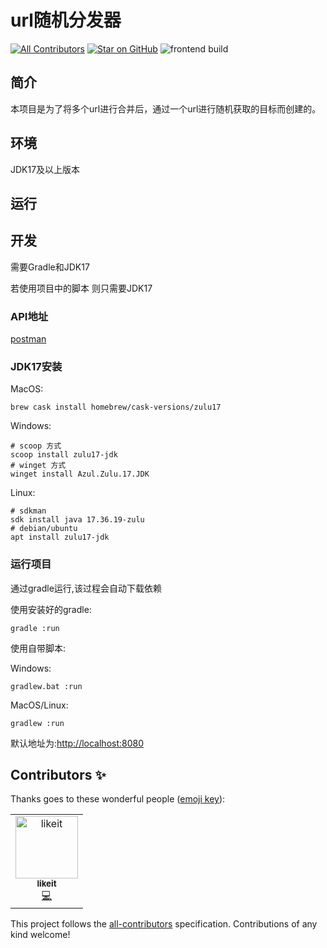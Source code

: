 # url随机分发器

<!-- ALL-CONTRIBUTORS-BADGE:START - Do not remove or modify this section --> 
[![All Contributors](https://img.shields.io/badge/all_contributors-1-orange.svg?style=flat-square)](#contributors-) 
[![Star on GitHub](https://img.shields.io/github/stars/yunkuangao/url-random.svg?style=social)](https://github.com/yunkuangao/url-random/stargazers)
![frontend build](https://github.com/yunkuangao/url-random/actions/workflows/frontend.yml/badge.svg)
<!-- ALL-CONTRIBUTORS-BADGE:END --> 


## 简介

本项目是为了将多个url进行合并后，通过一个url进行随机获取的目标而创建的。

## 环境

JDK17及以上版本

## 运行

## 开发

需要Gradle和JDK17

若使用项目中的脚本 则只需要JDK17

### API地址
[postman](https://documenter.getpostman.com/view/7743596/2s83ziMP4T)

### JDK17安装

MacOS:
```shell
brew cask install homebrew/cask-versions/zulu17
```
Windows:
```Shell
# scoop 方式
scoop install zulu17-jdk
# winget 方式
winget install Azul.Zulu.17.JDK
```

Linux:
```shell
# sdkman
sdk install java 17.36.19-zulu
# debian/ubuntu 
apt install zulu17-jdk
```

### 运行项目

通过gradle运行,该过程会自动下载依赖

使用安装好的gradle:
```shell
gradle :run
```

使用自带脚本:

Windows:
```shell
gradlew.bat :run
```

MacOS/Linux:
```shell
gradlew :run
```

默认地址为:[http://localhost:8080](http://localhost:8080)



## Contributors ✨

Thanks goes to these wonderful people ([emoji key](https://allcontributors.org/docs/en/emoji-key)):

<!-- ALL-CONTRIBUTORS-LIST:START - Do not remove or modify this section -->
<!-- prettier-ignore-start -->
<!-- markdownlint-disable -->
<table>
  <tbody>
    <tr>
      <td align="center"><a href="https://github.com/masklkdf"><img src="https://avatars.githubusercontent.com/u/51392537?v=4?s=100" width="100px;" alt="likeit"/><br /><sub><b>likeit</b></sub></a><br /><a href="https://github.com/yunkuangao/url-random/commits?author=masklkdf" title="Code">💻</a></td>
    </tr>
  </tbody>
</table>

<!-- markdownlint-restore -->
<!-- prettier-ignore-end -->

<!-- ALL-CONTRIBUTORS-LIST:END -->

This project follows the [all-contributors](https://github.com/all-contributors/all-contributors) specification. Contributions of any kind welcome!
